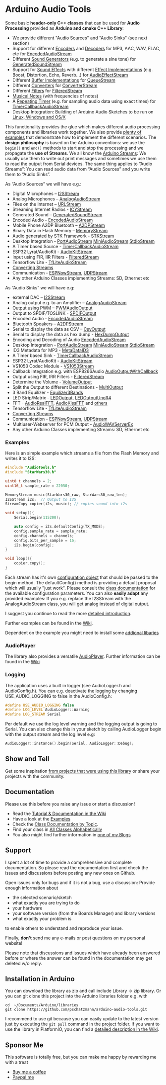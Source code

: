 # Arduino Audio Tools

Some basic __header-only C++ classes__ that can be used for __Audio Processing__ provided as __Arduino and cmake C++ Library__:

- We provide different "Audio Sources" and "Audio Sinks" (see next section)
- Support for different [Encoders](https://pschatzmann.github.io/arduino-audio-tools/classaudio__tools_1_1_audio_encoder.html) and [Decoders](https://pschatzmann.github.io/arduino-audio-tools/classaudio__tools_1_1_audio_decoder.html) for MP3, AAC, WAV, FLAC, etc for [EncodedAudioStream](https://pschatzmann.github.io/arduino-audio-tools/classaudio__tools_1_1_encoded_audio_stream.html)
- Different [Sound Generators](https://pschatzmann.github.io/arduino-audio-tools/group__generator.html) (e.g. to generate a sine tone) for [GeneratedSoundStream](https://pschatzmann.github.io/arduino-audio-tools/classaudio__tools_1_1_generated_sound_stream.html)
- Support for [Sound Effects](https://pschatzmann.github.io/arduino-audio-tools/classaudio__tools_1_1_audio_effect_stream.html) with different [Effect Implementations](https://pschatzmann.github.io/arduino-audio-tools/classaudio__tools_1_1_audio_effect.html) (e.g. Boost, Distortion, Echo, Reverb...) for [AudioEffectStream](https://pschatzmann.github.io/arduino-audio-tools/classaudio__tools_1_1_audio_effect_stream_t.html)
- Different [Buffer Implementations](https://pschatzmann.github.io/arduino-audio-tools/classaudio__tools_1_1_base_buffer.html) for [QueueStream](https://pschatzmann.github.io/arduino-audio-tools/classaudio__tools_1_1_queue_stream.html)
- Different [Converters](https://pschatzmann.github.io/arduino-audio-tools/classaudio__tools_1_1_base_converter.html) for [ConverterStream](https://pschatzmann.github.io/arduino-audio-tools/classaudio__tools_1_1_converter_stream.html)
- Different [Filters](https://pschatzmann.github.io/arduino-audio-tools/classaudio__tools_1_1_filter.html) for [FilteredStream](https://pschatzmann.github.io/arduino-audio-tools/classaudio__tools_1_1_filtered_stream.html)
- [Musical Notes](https://pschatzmann.github.io/arduino-audio-tools/classaudio__tools_1_1_musical_notes.html) (with frequencies of notes)
- A [Repeating Timer](https://pschatzmann.github.io/arduino-audio-tools/classaudio__tools_1_1_timer_alarm_repeating.html) (e.g. for sampling audio data using exact times) for [TimerCallbackAudioStream](https://pschatzmann.github.io/arduino-audio-tools/classaudio__tools_1_1_timer_callback_audio_stream.html)
- Desktop Integration: Building of Arduino Audio Sketches to be run on [Linux, Windows and OS/X](https://github.com/pschatzmann/arduino-audio-tools/wiki/Running-an-Audio-Sketch-on-the-Desktop)

This functionality provides the glue which makes different audio processing components and libraries work together.
We also provide [plenty of examples](https://github.com/pschatzmann/arduino-audio-tools/wiki/Examples) that demonstrate how to implement the different scenarios. The __design philosophy__ is based on the Arduino conventions: we use the ```begin()``` and ```end()``` methods to start and stop the processing and we propagate the __use of Streams__.  We all know the [Arduino Streams](https://pschatzmann.github.io/arduino-audio-tools/class_stream.html): We usually use them to write out print messages and sometimes we use them to read the output from Serial devices. The same thing applies to “Audio Streams”: You can read audio data from “Audio Sources” and you write them to “Audio Sinks”.

As “Audio Sources” we will have e.g.:

- Digital Microphones – [I2SStream](https://pschatzmann.github.io/arduino-audio-tools/classaudio__tools_1_1_i2_s_stream.html)
- Analog Microphones – [AnalogAudioStream](https://pschatzmann.github.io/arduino-audio-tools/classaudio__tools_1_1_analog_audio_stream.html)
- Files on the Internet – [URLStream](https://pschatzmann.github.io/arduino-audio-tools/classaudio__tools_1_1_u_r_l_stream.html)
- Streaming Internet Radios - [ICYStream
](https://pschatzmann.github.io/arduino-audio-tools/classaudio__tools_1_1_i_c_y_stream.html)
- Generated Sound – [GeneratedSoundStream](https://pschatzmann.github.io/arduino-audio-tools/classaudio__tools_1_1_generated_sound_stream.html)
- Encoded Audio - [EncodedAudioStream](https://pschatzmann.github.io/arduino-audio-tools/classaudio__tools_1_1_encoded_audio_stream.html)
- Mobile Phone A2DP Bluetooth – [A2DPStream](https://pschatzmann.github.io/arduino-audio-tools/classaudio__tools_1_1_a2_d_p_stream.html)
- Binary Data in Flash Memory – [MemoryStream](https://pschatzmann.github.io/arduino-audio-tools/classaudio__tools_1_1_memory_stream.html)
- Audio generated by STK Framework - [STKStream](https://pschatzmann.github.io/arduino-audio-tools/classaudio__tools_1_1_s_t_k_stream.html)
- Desktop Integration - [PortAudioStream](https://pschatzmann.github.io/arduino-audio-tools/classaudio__tools_1_1_port_audio_stream.html) [MiniAudioStream](https://pschatzmann.github.io/arduino-audio-tools/classaudio__tools_1_1_mini_audio_stream.html) [StdioStream](https://pschatzmann.github.io/arduino-audio-tools/classaudio__tools_1_1_stdio_stream.html)
- A Timer based Source - [TimerCallbackAudioStream](https://pschatzmann.github.io/arduino-audio-tools/classaudio__tools_1_1_timer_callback_audio_stream.html)
- ESP32 Lyrat/AudioKit - [AudioKitStream](https://pschatzmann.github.io/arduino-audio-tools/classaudio__tools_1_1_audio_kit_stream.html)
- Input using FIR, IIR Filters - [FilteredStream](https://pschatzmann.github.io/arduino-audio-tools/classaudio__tools_1_1_filtered_stream.html)
- Tensorflow Lite - [TfLiteAudioStream](https://pschatzmann.github.io/arduino-audio-tools/classaudio__tools_1_1_tf_lite_audio_stream.html)
- [Converting Streams](https://pschatzmann.github.io/arduino-audio-tools/group__transform.html)
- Communication - [ESPNowStream](https://pschatzmann.github.io/arduino-audio-tools/classaudio__tools_1_1_e_s_p_now_stream.html), [UDPStream](https://pschatzmann.github.io/arduino-audio-tools/classaudio__tools_1_1_u_d_p_stream.html)
- Any other Arduino Classes implementing Streams: SD, Ethernet etc

As “Audio Sinks” we will have e.g:

- external DAC – [I2SStream](https://pschatzmann.github.io/arduino-audio-tools/classaudio__tools_1_1_i2_s_stream.html)
- Analog output e.g. to an Amplifier – [AnalogAudioStream](https://pschatzmann.github.io/arduino-audio-tools/classaudio__tools_1_1_analog_audio_stream.html)
- Output using PWM – [PWMAudioOutput](https://pschatzmann.github.io/arduino-audio-tools/classaudio__tools_1_1_p_w_m_audio_output.html)
- Output to SPDIF/TOSLINK - [SPDIFOutput](https://pschatzmann.github.io/arduino-audio-tools/classaudio__tools_1_1_s_p_d_i_f_output.html)
- Encoded Audio - [EncodedAudioStream](https://pschatzmann.github.io/arduino-audio-tools/classaudio__tools_1_1_encoded_audio_stream.html)
- Bluetooth Speakers – [A2DPStream](https://pschatzmann.github.io/arduino-audio-tools/classaudio__tools_1_1_a2_d_p_stream.html)
- Serial to display the data as CSV – [CsvOutput](https://pschatzmann.github.io/arduino-audio-tools/classaudio__tools_1_1_csv_output.html)
- Serial to display the data as hex dump - [HexDumpOutput](https://pschatzmann.github.io/arduino-audio-tools/classaudio__tools_1_1_hex_dump_output.html)
- Encoding and Decoding of Audio [EncodedAudioStream](https://pschatzmann.github.io/arduino-audio-tools/classaudio__tools_1_1_encoded_audio_stream.html)
- Desktop Integration - [PortAudioStream](https://pschatzmann.github.io/arduino-audio-tools/classaudio__tools_1_1_port_audio_stream.html) [MiniAudioStream](https://pschatzmann.github.io/arduino-audio-tools/classaudio__tools_1_1_mini_audio_stream.html) [StdioStream](https://pschatzmann.github.io/arduino-audio-tools/classaudio__tools_1_1_stdio_stream.html)
- ID3 Metadata for MP3 - [MetaDataID3](https://pschatzmann.github.io/arduino-audio-tools/classaudio__tools_1_1_meta_data_i_d3.html)
- A Timer based Sink - [TimerCallbackAudioStream](https://pschatzmann.github.io/arduino-audio-tools/classaudio__tools_1_1_timer_callback_audio_stream.html)
- ESP32 Lyrat/AudioKit - [AudioKitStream](https://pschatzmann.github.io/arduino-audio-tools/classaudio__tools_1_1_audio_kit_stream.html)
- VS1053 Codec Module - [VS1053Stream](https://pschatzmann.github.io/arduino-audio-tools/classaudio__tools_1_1_v_s1053_stream.html)
- Callback integration e.g. with ESP8266Audio [AudioOutputWithCallback](https://pschatzmann.github.io/arduino-audio-tools/classaudio__tools_1_1_audio_output_with_callback.html) 
- Output using FIR, IRR Filters - [FilteredStream](https://pschatzmann.github.io/arduino-audio-tools/classaudio__tools_1_1_filtered_stream.html)
- Determine the Volume - [VolumeOutput](https://pschatzmann.github.io/arduino-audio-tools/classaudio__tools_1_1_volume_output.html)
- Split the Output to different Destinations - [MultiOutput](https://pschatzmann.github.io/arduino-audio-tools/classaudio__tools_1_1_multi_output.html)
- 3 Band Equilizer - [Equilizer3Bands](https://pschatzmann.github.io/arduino-audio-tools/classaudio__tools_1_1_equilizer3_bands.html)
- LED Strip/Matrix - [LEDOutput](https://pschatzmann.github.io/arduino-audio-tools/classaudio__tools_1_1_l_e_d_output.html), [LEDOutputUnoR4](https://pschatzmann.github.io/arduino-audio-tools/classaudio__tools_1_1_l_e_d_output_uno_r4.html)
- FFT - [AudioRealFFT](https://pschatzmann.github.io/arduino-audio-tools/classaudio__tools_1_1_audio_real_f_f_t.html), [AudioKissFFT](https://pschatzmann.github.io/arduino-audio-tools/classaudio__tools_1_1_audio_kiss_f_f_t.html) and [others](https://github.com/pschatzmann/arduino-audio-tools/wiki/FFT)
- Tensorflow Lite - [TfLiteAudioStream](https://pschatzmann.github.io/arduino-audio-tools/classaudio__tools_1_1_tf_lite_audio_stream.html)
- [Converting Streams](https://pschatzmann.github.io/arduino-audio-tools/group__transform.html)
- Communication - [ESPNowStream](https://pschatzmann.github.io/arduino-audio-tools/classaudio__tools_1_1_e_s_p_now_stream.html), [UDPStream](https://pschatzmann.github.io/arduino-audio-tools/classaudio__tools_1_1_u_d_p_stream.html)
- Multiuser-Webserver for PCM Output - [AudioWAVServerEx](https://pschatzmann.github.io/arduino-audio-tools/classaudio__tools_1_1_audio_w_a_v_server_ex.html)
- Any other Arduino Classes implementing Streams: SD, Ethernet etc

### Examples

Here is an simple example which streams a file from the Flash Memory and writes it to I2S: 

```C++
#include "AudioTools.h"
#include "StarWars30.h"

uint8_t channels = 2;
uint16_t sample_rate = 22050;

MemoryStream music(StarWars30_raw, StarWars30_raw_len);
I2SStream i2s;  // Output to I2S
StreamCopy copier(i2s, music); // copies sound into i2s

void setup(){
    Serial.begin(115200);

    auto config = i2s.defaultConfig(TX_MODE);
    config.sample_rate = sample_rate;
    config.channels = channels;
    config.bits_per_sample = 16;
    i2s.begin(config);
}

void loop(){
    copier.copy();
}

```
Each stream has it's own [configuration object](https://pschatzmann.github.io/arduino-audio-tools/structaudio__tools_1_1_audio_info.html) that should be passed to the begin method. The defaultConfig() method is providing a default proposal which will usually "just work". Please consult 
the [class documentation](https://pschatzmann.github.io/arduino-audio-tools/modules.html) for the available configuration parameters. You can also __easily adapt__ any provided examples: If you e.g. replace the I2SStream with the AnalogAudioStream class, you will get analog instead of digital output.

I suggest you continue to read the more [detailed introduction](https://github.com/pschatzmann/arduino-audio-tools/wiki/Introduction).

Further examples can be found in the [Wiki](https://github.com/pschatzmann/arduino-audio-tools/wiki/Examples). 

Dependent on the example you might need to install some [addional libaries](https://github.com/pschatzmann/arduino-audio-tools/wiki/Optional-Libraries)

### AudioPlayer

The library also provides a versatile [AudioPlayer](https://pschatzmann.github.io/arduino-audio-tools/classaudio__tools_1_1_audio_player.html). Further information can be found in the [Wiki](https://github.com/pschatzmann/arduino-audio-tools/wiki/The-Audio-Player-Class)


### Logging

The application uses a built in logger (see AudioLogger.h and AudioConfig.h). You can  e.g. deactivate the logging by changing USE_AUDIO_LOGGING to false in the AudioConfig.h: 

```C++
#define USE_AUDIO_LOGGING false
#define LOG_LEVEL AudioLogger::Warning
#define LOG_STREAM Serial
```

Per default we use the log level warning and the logging output is going to Serial. You can also change this in your sketch by calling AudioLogger begin with the output stream and the log level e.g:

```C++
AudioLogger::instance().begin(Serial, AudioLogger::Debug);
```


## Show and Tell

Get some inspiration [from projects that were using this library](https://github.com/pschatzmann/arduino-audio-tools/discussions/categories/show-and-tell) or share your projects with the community.


## Documentation

Please use this before you raise any issue or start a discussion!

- Read the [Tutorial & Documentation in the Wiki](https://github.com/pschatzmann/arduino-audio-tools/wiki)
- Have a look at the [Examples](https://github.com/pschatzmann/arduino-audio-tools/wiki/Examples)
- Check the [Class Documentation by Topic](https://pschatzmann.github.io/arduino-audio-tools/modules.html). 
- Find your class in [All Classes Alphabetically](https://pschatzmann.github.io/arduino-audio-tools/namespaceaudio__tools.html)
- You also might find further information in [one of my Blogs](https://www.pschatzmann.ch/home/category/machine-sound/)

## Support

I spent a lot of time to provide a comprehensive and complete documentation.
So please read the documentation first and check the issues and discussions before posting any new ones on Github.

Open issues only for bugs and if it is not a bug, use a discussion: Provide enough information about 
- the selected scenario/sketch 
- what exactly you are trying to do
- your hardware
- your software version (from the Boards Manager) and library versions
- what exactly your problem is

to enable others to understand and reproduce your issue.

Finally, __don't__ send me any e-mails or post questions on my personal website! 

Please note that discussions and issues which have already been answered before or where the answer can be found in the documentation may get deleted w/o reply.

## Installation in Arduino

You can download the library as zip and call include Library -> zip library. Or you can git clone this project into the Arduino libraries folder e.g. with

```
cd  ~/Documents/Arduino/libraries
git clone https://github.com/pschatzmann/arduino-audio-tools.git
```

I recommend to use git because you can easily update to the latest version just by executing the ```git pull``` command in the project folder.
If you want to use the library in PlatformIO, you can find a [detailed description in the Wiki](https://github.com/pschatzmann/arduino-audio-tools/wiki/Working-with-PlatformIO).


## Sponsor Me

This software is totally free, but you can make me happy by rewarding me with a treat

- [Buy me a coffee](https://www.buymeacoffee.com/philschatzh)
- [Paypal me](https://paypal.me/pschatzmann?country.x=CH&locale.x=en_US)
